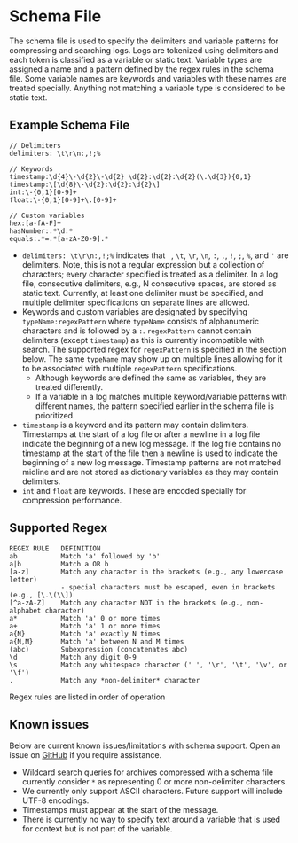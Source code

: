 # Schema File

The schema file is used to specify the delimiters and variable patterns for 
compressing and searching logs. Logs are tokenized using delimiters and each 
token is classified as a variable or static text. Variable types are assigned a 
name and a pattern defined by the regex rules in the schema file. Some variable 
names are keywords and variables with these names are treated specially.
Anything not matching a variable type is considered to be static text.

## Example Schema File 

```
// Delimiters
delimiters: \t\r\n:,!;%

// Keywords
timestamp:\d{4}\-\d{2}\-\d{2} \d{2}:\d{2}:\d{2}(\.\d{3}){0,1}
timestamp:\[\d{8}\-\d{2}:\d{2}:\d{2}\]
int:\-{0,1}[0-9]+
float:\-{0,1}[0-9]+\.[0-9]+

// Custom variables
hex:[a-fA-F]+
hasNumber:.*\d.*
equals:.*=.*[a-zA-Z0-9].*
```

* `delimiters: \t\r\n:,!;%` indicates that ` `, `\t`, `\r`, `\n`, `:`, `,`, `!`,
  `;`, `%`, and `'` are delimiters. Note, this is not a regular expression but a 
  collection of characters; every character specified is treated as a delimiter.
  In a log file, consecutive delimiters, e.g., N consecutive spaces, are stored 
  as static text. Currently, at least one delimiter must be specified, and 
  multiple delimiter specifications on separate lines are allowed.
* Keywords and custom variables are designated by specifying
  `typeName:regexPattern` where `typeName` consists of alphanumeric characters
  and is followed by a `:`. `regexPattern` cannot contain delimiters (except
  `timestamp`) as this is currently incompatible with search. The supported
  regex for `regexPattern` is specified in the section below. The same 
  `typeName` may show up on multiple lines allowing for it to be associated
  with multiple `regexPattern` specifications.
  * Although keywords are defined the same as variables, they are treated 
    differently.
  * If a variable in a log matches multiple keyword/variable patterns with 
    different names, the pattern specified earlier in the schema file is 
    prioritized.
* `timestamp` is a keyword and its pattern may contain delimiters. Timestamps at
  the start of a log file or after a newline in a log file indicate the
  beginning of a new log message. If the log file contains no timestamp at the
  start of the file then a newline is used to indicate the beginning of a new
  log message. Timestamp patterns are not matched midline and are not stored as
  dictionary variables as they may contain delimiters.
* `int` and `float` are keywords. These are encoded specially for compression
  performance.

## Supported Regex
```
REGEX RULE   DEFINITION
ab           Match 'a' followed by 'b'
a|b          Match a OR b
[a-z]        Match any character in the brackets (e.g., any lowercase letter)
             - special characters must be escaped, even in brackets (e.g., [\.\(\\])
[^a-zA-Z]    Match any character NOT in the brackets (e.g., non-alphabet character)
a*           Match 'a' 0 or more times
a+           Match 'a' 1 or more times
a{N}         Match 'a' exactly N times
a{N,M}       Match 'a' between N and M times
(abc)        Subexpression (concatenates abc)
\d           Match any digit 0-9
\s           Match any whitespace character (' ', '\r', '\t', '\v', or '\f')
.            Match any *non-delimiter* character
```

Regex rules are listed in order of operation

## Known issues
Below are current known issues/limitations with schema support. Open an issue on 
[GitHub](https://github.com/y-scope/clp/issues) if you require assistance.

* Wildcard search queries for archives compressed with a schema file currently 
  consider `*` as representing 0 or more non-delimiter characters.
* We currently only support ASCII characters. Future support will include UTF-8
  encodings.
* Timestamps must appear at the start of the message.
* There is currently no way to specify text around a variable that is used for 
  context but is not part of the variable.
